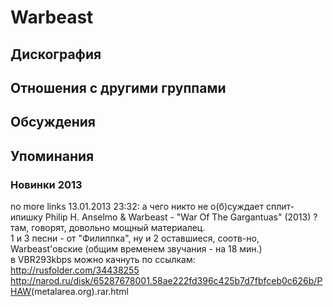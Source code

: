 # Warbeast



## Дискография


## Отношения с другими группами


## Обсуждения


## Упоминания

### Новинки 2013

no more links 13.01.2013 23:32:
а чего никто не о(б)суждает сплит-ипишку Philip H. Anselmo & Warbeast - "War Of The Gargantuas" (2013) ? там, говорят, довольно мощный материалец. <BR>1 и 3 песни - от "Филиппка", ну и 2 оставшиеся, соотв-но, Warbeast'овские (общим временем звучания - на 18 мин.)<BR>в VBR293kbps можно качнуть по ссылкам:<BR><A HREF="http://rusfolder.com/34438255" TARGET="_blank">http://rusfolder.com/34438255</A><BR><A HREF="http://narod.ru/disk/65287678001.58ae222fd396c425b7d7fbfceb0c626b/PHAW" TARGET="_blank">http://narod.ru/disk/65287678001.58ae222fd396c425b7d7fbfceb0c626b/PHAW</A>(metalarea.org).rar.html

